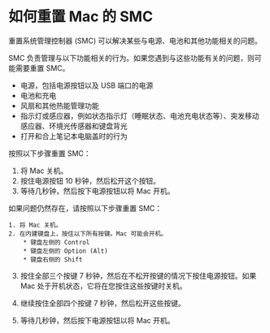 # 如何重置 Mac 的 SMC

重置系统管理控制器 (SMC) 可以解决某些与电源、电池和其他功能相关的问题。

SMC 负责管理与以下功能相关的行为。如果您遇到与这些功能有关的问题，则可能需要重置 SMC。  

* 电源，包括电源按钮以及 USB 端口的电源
* 电池和充电
* 风扇和其他热能管理功能
* 指示灯或感应器，例如状态指示灯（睡眠状态、电池充电状态等）、突发移动感应器、环境光传感器和键盘背光
* 打开和合上笔记本电脑盖时的行为

按照以下步骤重置 SMC：

1. 将 Mac 关机。
2. 按住电源按钮 10 秒钟，然后松开这个按钮。
3. 等待几秒钟，然后按下电源按钮以将 Mac 开机。

如果问题仍然存在，请按照以下步骤重置 SMC：

    1. 将 Mac 关机。
    2. 在内建键盘上，按住以下所有按键。Mac 可能会开机。
        * 键盘左侧的 Control
        * 键盘左侧的 Option (Alt)
        * 键盘右侧的 Shift

3. 按住全部三个按键 7 秒钟，然后在不松开按键的情况下按住电源按钮。如果 Mac 处于开机状态，它将在您按住这些按键时关机。

4. 继续按住全部四个按键 7 秒钟，然后松开这些按键。
5. 等待几秒钟，然后按下电源按钮以将 Mac 开机。
